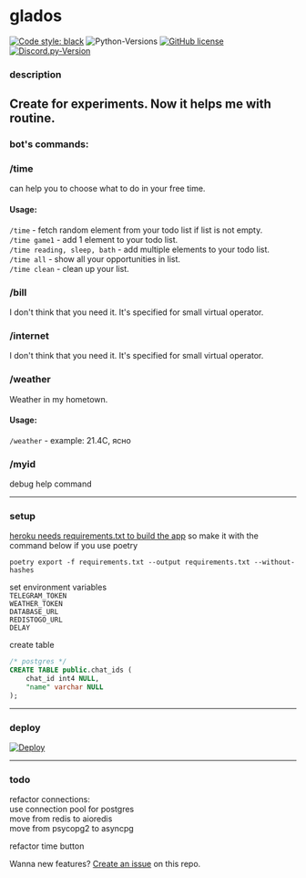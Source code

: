 # glados

[![Code style: black](https://img.shields.io/badge/code%20style-black-000000.svg)](https://github.com/psf/black)
![Python-Versions](https://img.shields.io/badge/python-3.9-blue)
[![GitHub license](https://img.shields.io/badge/license-MIT-blue.svg)](https://raw.githubusercontent.com/rvalien/orbbot/master/LICENSE)
[![Discord.py-Version](https://img.shields.io/badge/aiogram-2.13-blue)](https://pypi.org/project/discord.py/) 

### description

Create for experiments. Now it helps me with routine.
---

### bot's commands: 

### /time  
can help you to choose what to do in your free time.  
#### Usage:
`/time` - fetch random element from your todo list if list is not empty.  
`/time game1` - add 1 element to your todo list.  
`/time reading, sleep, bath` - add multiple elements to your todo list.  
`/time all` - show all your opportunities in list.  
`/time clean` - clean up your list.


### /bill  
I don't think that you need it. It's specified for small virtual operator.


### /internet  
I don't think that you need it. It's specified for small virtual operator.


### /weather  
Weather in my hometown.
#### Usage:

`/weather` - example:  21.4C, ясно


### /myid  
debug help command

---

### setup

[heroku needs requirements.txt to build the app](https://devcenter.heroku.com/articles/getting-started-with-python#declare-app-dependencies)
so make it with the command below if you use poetry
```shell
poetry export -f requirements.txt --output requirements.txt --without-hashes
```

set environment variables  
`TELEGRAM_TOKEN`  
`WEATHER_TOKEN`  
`DATABASE_URL`  
`REDISTOGO_URL`  
`DELAY`  

create table
```sql
/* postgres */
CREATE TABLE public.chat_ids (
	chat_id int4 NULL,
	"name" varchar NULL
);
```
---

### deploy

[![Deploy](https://www.herokucdn.com/deploy/button.png)](https://heroku.com/deploy?template=https://github.com/rvalien/GladOs)


---
### todo
refactor connections:  
use connection pool for postgres  
move from redis to aioredis  
move from psycopg2 to asyncpg  

refactor time button  

Wanna new features? [Create an issue](https://github.com/rvalien/GladOs/issues) on this repo.